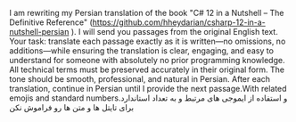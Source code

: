 

I am rewriting my Persian translation of the book "C# 12 in a Nutshell – The Definitive Reference" (https://github.com/hheydarian/csharp-12-in-a-nutshell-persian ).
I will send you passages from the original English text.
Your task: translate each passage exactly as it is written—no omissions, no additions—while ensuring the translation is clear, engaging, and easy to understand for someone with absolutely no prior programming knowledge.
All technical terms must be preserved accurately in their original form. The tone should be smooth, professional, and natural in Persian.
After each translation, continue in Persian until I provide the next passage.With related emojis and standard numbers.و استفاده از ایموجی های مرتبط و به تعداد استاندارد برای تایتل ها و متن ها رو فراموش نکن
